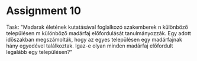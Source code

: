 # Assignment 10
Task: "Madarak életének kutatásával foglalkozó szakemberek n különböző településen m különböző madárfaj előfordulását tanulmányozzák. Egy adott időszakban megszámolták, hogy az egyes településen egy madárfajnak hány egyedével találkoztak. Igaz-e olyan minden madárfaj előfordult legalább egy településen?"
